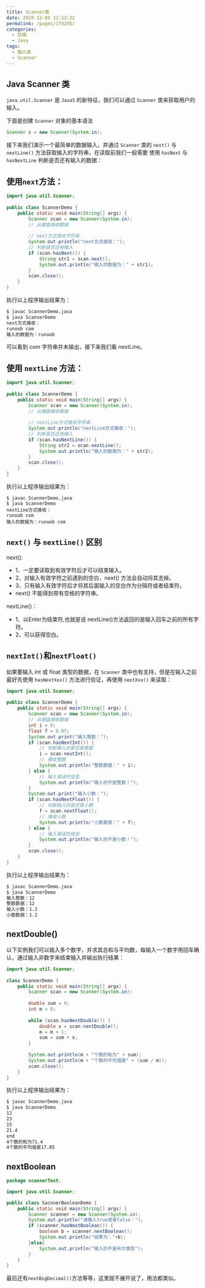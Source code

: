 ```yaml
---
title: Scanner类
date: 2020-12-05 12:13:22
permalink: /pages/1fd295/
categories:
  - 后端
  - Java
tags:
  - 输入类
  - Scanner
---
```


## Java Scanner 类

`java.util.Scanner` 是 `Java5` 的新特征，我们可以通过 `Scanner` 类来获取用户的输入。

下面是创建 `Scanner` 对象的基本语法

~~~java
Scanner s = new Scanner(System.in);
~~~

接下来我们演示一个最简单的数据输入，并通过 `Scanner` 类的 `next()` 与 `nextLine()` 方法获取输入的字符串，在读取前我们一般需要 使用 `hasNext` 与 `hasNextLine` 判断是否还有输入的数据：

## 使用`next`方法：

~~~java
import java.util.Scanner; 
 
public class ScannerDemo {
    public static void main(String[] args) {
        Scanner scan = new Scanner(System.in);
        // 从键盘接收数据
 
        // next方式接收字符串
        System.out.println("next方式接收：");
        // 判断是否还有输入
        if (scan.hasNext()) {
            String str1 = scan.next();
            System.out.println("输入的数据为：" + str1);
        }
        scan.close();
    }
}
~~~

执行以上程序输出结果为：

~~~bash
$ javac ScannerDemo.java
$ java ScannerDemo
next方式接收：
runoob com
输入的数据为：runoob
~~~

可以看到 com 字符串并未输出，接下来我们看 nextLine。



## 使用 `nextLine` 方法：

~~~java
import java.util.Scanner;
 
public class ScannerDemo {
    public static void main(String[] args) {
        Scanner scan = new Scanner(System.in);
        // 从键盘接收数据
 
        // nextLine方式接收字符串
        System.out.println("nextLine方式接收：");
        // 判断是否还有输入
        if (scan.hasNextLine()) {
            String str2 = scan.nextLine();
            System.out.println("输入的数据为：" + str2);
        }
        scan.close();
    }
}
~~~

执行以上程序输出结果为：

~~~
$ javac ScannerDemo.java
$ java ScannerDemo
nextLine方式接收：
runoob com
输入的数据为：runoob com
~~~

## `next()` 与 `nextLine()` 区别

next():

- 1、一定要读取到有效字符后才可以结束输入。
- 2、对输入有效字符之前遇到的空白，next() 方法会自动将其去掉。
- 3、只有输入有效字符后才将其后面输入的空白作为分隔符或者结束符。
- next() 不能得到带有空格的字符串。

nextLine()：

- 1、以Enter为结束符,也就是说 nextLine()方法返回的是输入回车之前的所有字符。
- 2、可以获得空白。



## `nextInt()`和`nextFloat()`

如果要输入 int 或 float 类型的数据，在 `Scanner` 类中也有支持，但是在输入之前最好先使用 `hasNextXxx()` 方法进行验证，再使用 `nextXxx()` 来读取：

~~~java
import java.util.Scanner;
 
public class ScannerDemo {
    public static void main(String[] args) {
        Scanner scan = new Scanner(System.in);
        // 从键盘接收数据
        int i = 0;
        float f = 0.0f;
        System.out.print("输入整数：");
        if (scan.hasNextInt()) {
            // 判断输入的是否是整数
            i = scan.nextInt();
            // 接收整数
            System.out.println("整数数据：" + i);
        } else {
            // 输入错误的信息
            System.out.println("输入的不是整数！");
        }
        System.out.print("输入小数：");
        if (scan.hasNextFloat()) {
            // 判断输入的是否是小数
            f = scan.nextFloat();
            // 接收小数
            System.out.println("小数数据：" + f);
        } else {
            // 输入错误的信息
            System.out.println("输入的不是小数！");
        }
        scan.close();
    }
}
~~~

执行以上程序输出结果为：

~~~bash
$ javac ScannerDemo.java
$ java ScannerDemo
输入整数：12
整数数据：12
输入小数：1.2
小数数据：1.2
~~~



## nextDouble()

以下实例我们可以输入多个数字，并求其总和与平均数，每输入一个数字用回车确认，通过输入非数字来结束输入并输出执行结果：

~~~java
import java.util.Scanner;
 
class ScannerDemo {
    public static void main(String[] args) {
        Scanner scan = new Scanner(System.in);
 
        double sum = 0;
        int m = 0;
 
        while (scan.hasNextDouble()) {
            double x = scan.nextDouble();
            m = m + 1;
            sum = sum + x;
        }
 
        System.out.println(m + "个数的和为" + sum);
        System.out.println(m + "个数的平均值是" + (sum / m));
        scan.close();
    }
}
~~~

执行以上程序输出结果为：

~~~bash
$ javac ScannerDemo.java
$ java ScannerDemo
12
23
15
21.4
end
4个数的和为71.4
4个数的平均值是17.85
~~~



## nextBoolean

~~~java
package scannerTest;

import java.util.Scanner;

public class SacnnerBooleanDemo {
    public static void main(String[] args) {
        Scanner scanner = new Scanner(System.in);
        System.out.println("请输入true或者false：");
        if (scanner.hasNextBoolean()) {
            boolean b = scanner.nextBoolean();
            System.out.println("结果为："+b);
        }else{
            System.out.println("输入的不是布尔类型");
        }
    }
}
~~~



最后还有`nextBigDecimal()`方法等等，这里就不展开说了，用法都类似。